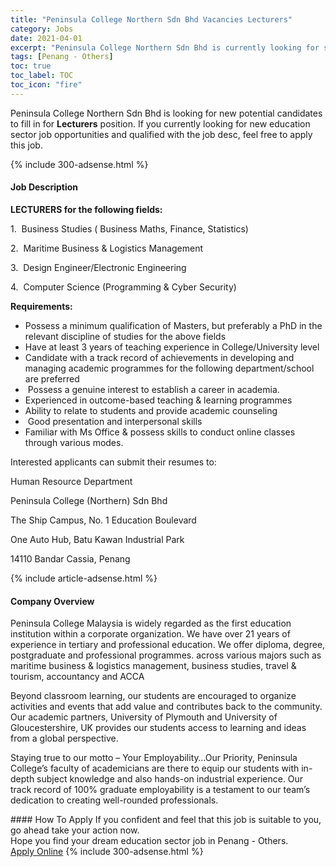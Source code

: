 ```yaml
---
title: "Peninsula College Northern Sdn Bhd Vacancies Lecturers" 
category: Jobs 
date: 2021-04-01 
excerpt: "Peninsula College Northern Sdn Bhd is currently looking for suitable person to fill in the Lecturers which positioned at Penang - Others" 
tags: [Penang - Others] 
toc: true 
toc_label: TOC 
toc_icon: "fire" 
--- 
```


<p>Peninsula College Northern Sdn Bhd is looking for new potential candidates to fill in for <b>Lecturers</b> position. If you currently looking for new education sector job opportunities and qualified with the job desc, feel free to apply this job.
</p>{% include 300-adsense.html %} 
<div><div><h4>Job Description</h4></div><div><div><span><div><p><strong>LECTURERS for the following fields:</strong></p><p>1.&#160;&#160;Business Studies ( Business Maths, Finance, Statistics)</p><p>2.&#160;&#160;Maritime Business &amp; Logistics Management</p><p>3.&#160;&#160;Design Engineer/Electronic Engineering</p><p>4.&#160;&#160;Computer Science (Programming &amp; Cyber Security)</p><p><strong>Requirements:</strong></p><ul><li>Possess a minimum qualification of Masters, but preferably a PhD in the relevant discipline of studies for the above fields</li><li>Have at least 3 years&#160;of teaching experience in College/University level</li><li>Candidate with a track record of achievements in developing and managing academic programmes for the following department/school are preferred</li><li>&#160;Possess a genuine interest to establish a career in academia.</li><li>Experienced in outcome-based teaching &amp; learning programmes</li><li>Ability to relate to students and provide academic counseling</li><li>&#160;Good presentation and interpersonal skills</li><li>Familiar with Ms Office &amp; possess skills to conduct online classes through various modes.</li></ul><p>Interested applicants can submit their resumes to:</p><p>Human Resource Department</p><p>Peninsula College (Northern) Sdn Bhd</p><p>The Ship Campus, No. 1 Education Boulevard</p><p>One Auto Hub, Batu Kawan Industrial Park</p><p>14110 Bandar Cassia, Penang</p></div></span></div></div></div> 
{% include article-adsense.html %} 
<div><div><h4>Company Overview</h4></div><div><div><span><div><p>Peninsula College Malaysia is widely regarded as the first education institution within a corporate organization. We have over 21 years of experience in tertiary and professional education.  We offer diploma, degree, postgraduate  and professional programmes. across various majors such as maritime business &amp; logistics management, business studies, travel &amp; tourism, accountancy and ACCA</p><p>Beyond classroom learning, our students are encouraged to organize activities and events that add value and contributes back to the community. Our academic partners, University of Plymouth and University of Gloucestershire, UK provides our students access to learning and ideas from a global perspective.</p><p>Staying true to our motto &#8211; Your Employability&#8230;Our Priority, Peninsula College&#8217;s faculty of academicians are there to equip our students with in-depth subject knowledge and also hands-on industrial experience. Our track record of 100% graduate employability is a testament to our team&#8217;s dedication to creating well-rounded professionals.</p></div></span></div></div></div> 
#### How To Apply 
If you confident and feel that this job is suitable to you, go ahead take your action now. <br/> 
Hope you find your dream education sector job in Penang - Others. <br/> 
<a href="https://www.jobstreet.com.my/en/job/lecturers-4520627?jobId=jobstreet-my-job-4520627" class="btn btn--info" target="_blank" rel="nofollow noopenner">Apply Online</a> 
{% include 300-adsense.html %} 